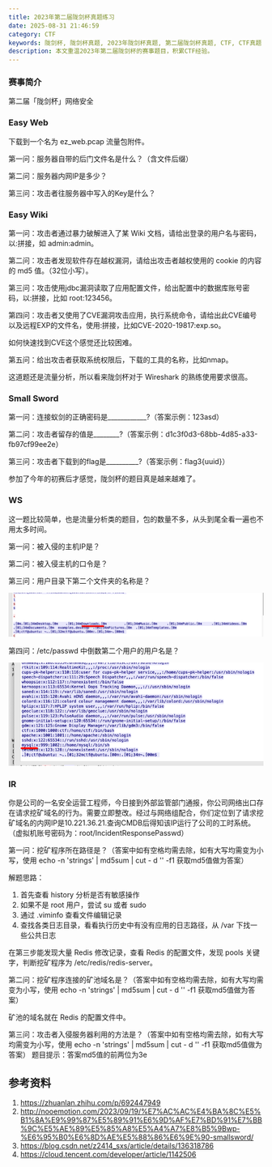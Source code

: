 ```yaml
---
title: 2023年第二届陇剑杯真题练习
date: 2025-08-31 21:46:59
category: CTF
keywords: 陇剑杯, 陇剑杯真题, 2023年陇剑杯真题, 第二届陇剑杯真题, CTF, CTF真题
description: 本文重温2023年第二届陇剑杯的赛事题目，积累CTF经验。
---
```


### 赛事简介

第二届「陇剑杯」网络安全

### Easy Web

下载到一个名为 ez_web.pcap 流量包附件。

第一问：服务器自带的后门文件名是什么？（含文件后缀）

第二问：服务器内网IP是多少？

第三问：攻击者往服务器中写入的Key是什么？


### Easy Wiki

第一问：攻击者通过暴力破解进入了某 Wiki 文档，请给出登录的用户名与密码，以:拼接，如 admin:admin。

第二问：攻击者发现软件存在越权漏洞，请给出攻击者越权使用的 cookie 的内容的 md5 值。（32位小写）。

第三问：攻击使用jdbc漏洞读取了应用配置文件，给出配置中的数据库账号密码，以:拼接，比如 root:123456。

第四问：攻击者又使用了CVE漏洞攻击应用，执行系统命令，请给出此CVE编号以及远程EXP的文件名，使用:拼接，比如CVE-2020-19817:exp.so。

如何快速找到CVE这个感觉还比较困难。

第五问：给出攻击者获取系统权限后，下载的工具的名称，比如nmap。

这道题还是流量分析，所以看来陇剑杯对于 Wireshark 的熟练使用要求很高。

### Small Sword

第一问：连接蚁剑的正确密码是____________?（答案示例：123asd）

第二问：攻击者留存的值是________?（答案示例：d1c3f0d3-68bb-4d85-a33-fb97cf99ee2e）

第三问：攻击者下载到的flag是__________?（答案示例：flag3{uuid}）

参加了今年的初赛后才感觉，陇剑杯的题目真是越来越难了。

### WS

这一题比较简单，也是流量分析类的题目，包的数量不多，从头到尾全看一遍也不用太多时间。

第一问：被入侵的主机IP是？

第二问：被入侵主机的口令是？

第三问：用户目录下第二个文件夹的名称是？

![image-20250911184306124](20250831-2023-longjianbei/image-20250911184306124.png)

第四问：/etc/passwd 中倒数第二个用户的用户名是？

![image-20250911184444702](20250831-2023-longjianbei/image-20250911184444702.png)

### IR

你是公司的一名安全运营工程师，今日接到外部监管部门通报，你公司网络出口存在请求挖矿域名的行为。需要立即整改。经过与网络组配合，你们定位到了请求挖矿域名的内网IP是10.221.36.21.查询CMDB后得知该IP运行了公司的工时系统。（虚拟机账号密码为：root/IncidentResponsePasswd）

第一问：挖矿程序所在路径是？（答案中如有空格均需去除，如有大写均需变为小写，使用 echo -n 'strings' | md5sum | cut - d '' -f1 获取md5值做为答案）

解题思路：
1. 首先查看 history 分析是否有敏感操作
2. 如果不是 root 用户，尝试 su 或者 sudo
3. 通过 .viminfo 查看文件编辑记录
4. 查找各类日志目录，看看执行历史中有没有应用的日志路径，从 /var 下找一些公共日志

在第三步能发现大量 Redis 修改记录，查看 Redis 的配置文件，发现 pools 关键字，判断挖矿程序为 /etc/redis/redis-server。

第二问：挖矿程序连接的矿池域名是？（答案中如有空格均需去除，如有大写均需变为小写，使用 echo -n 'strings' | md5sum | cut - d '' -f1 获取md5值做为答案）

矿池的域名就在 Redis 的配置文件中。

第三问：攻击者入侵服务器利用的方法是？（答案中如有空格均需去除，如有大写均需变为小写，使用 echo -n 'strings' | md5sum | cut - d '' -f1 获取md5值做为答案）
题目提示：答案md5值的前两位为3e




## 参考资料

1. https://zhuanlan.zhihu.com/p/692447949
2. http://nooemotion.com/2023/09/19/%E7%AC%AC%E4%BA%8C%E5%B1%8A%E9%99%87%E5%89%91%E6%9D%AF%E7%BD%91%E7%BB%9C%E5%AE%89%E5%85%A8%E5%A4%A7%E8%B5%9Bwp-%E6%95%B0%E6%8D%AE%E5%88%86%E6%9E%90-smallsword/
3. https://blog.csdn.net/z2414_sxs/article/details/136318786
4. https://cloud.tencent.com/developer/article/1142506